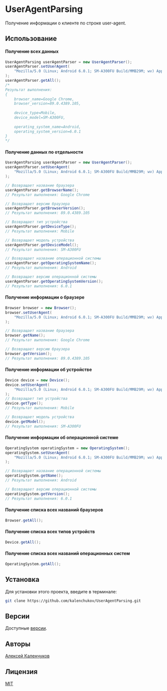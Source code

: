 # UserAgentParsing

Получение информации о клиенте по строке user-agent.

## Использование

#### Получение всех данных

```java
UserAgentParsing userAgentParser = new UserAgentParser();
userAgentParser.setUserAgent(
    "Mozilla/5.0 (Linux; Android 6.0.1; SM-A300FU Build/MMB29M; wv) AppleWebKit/537.36 (KHTML, like Gecko) Version/4.0 Chrome/89.0.4389.105 Mobile Safari/537.36"
);
userAgentParser.getAll();
/*
Результат выполнения:
{
    browser_name=Google Chrome,
    browser_version=89.0.4389.105,
    
    device_type=Mobile,
    device_model=SM-A300FU,
    
    operating_system_name=Android,
    operating_system_version=6.0.1
}
*/
```

#### Получение данных по отдельности

```java
UserAgentParsing userAgentParser = new UserAgentParser();
userAgentParser.setUserAgent(
    "Mozilla/5.0 (Linux; Android 6.0.1; SM-A300FU Build/MMB29M; wv) AppleWebKit/537.36 (KHTML, like Gecko) Version/4.0 Chrome/89.0.4389.105 Mobile Safari/537.36"
);

// Возвращает название браузера
userAgentParser.getBrowserName();
// Результат выполнения: Google Chrome

// Возвращает версию браузера
userAgentParser.getBrowserVersion();
// Результат выполнения: 89.0.4389.105

// Возвращает тип устройства
userAgentParser.getDeviceType();
// Результат выполнения: Mobile

// Возвращает модель устройства
userAgentParser.getDeviceModel();
// Результат выполнения: SM-A300FU

// Возвращает название операционной системы
userAgentParser.getOperatingSystemName();
// Результат выполнения: Android

// Возвращает версию операционной системы
userAgentParser.getOperatingSystemVersion();
// Результат выполнения: 6.0.1
```

#### Получение информации о браузере

```java
Browser browser = new Browser();
browser.setUserAgent(
	"Mozilla/5.0 (Linux; Android 6.0.1; SM-A300FU Build/MMB29M; wv) AppleWebKit/537.36 (KHTML, like Gecko) Version/4.0 Chrome/89.0.4389.105 Mobile Safari/537.36"
);

// Возвращает название браузера
browser.getName();
// Результат выполнения: Google Chrome

// Возвращает версию браузера
browser.getVersion();
// Результат выполнения: 89.0.4389.105
```

#### Получение информации об устройстве

```java
Device device = new Device();
device.setUserAgent(
	"Mozilla/5.0 (Linux; Android 6.0.1; SM-A300FU Build/MMB29M; wv) AppleWebKit/537.36 (KHTML, like Gecko) Version/4.0 Chrome/89.0.4389.105 Mobile Safari/537.36"
);
// Возвращает тип устройства
device.getType();
// Результат выполнения: Mobile

// Возвращает модель устройства
device.getModel();
// Результат выполнения: SM-A300FU
```

#### Получение информации об операционной системе

```java
OperatingSystem operatingSystem = new OperatingSystem();
operatingSystem.setUserAgent(
    "Mozilla/5.0 (Linux; Android 6.0.1; SM-A300FU Build/MMB29M; wv) AppleWebKit/537.36 (KHTML, like Gecko) Version/4.0 Chrome/89.0.4389.105 Mobile Safari/537.36"
);

// Возвращает название операционной системы
operatingSystem.getName();
// Результат выполнения: Android

// Возвращает версию операционной системы
operatingSystem.getVersion();
// Результат выполнения: 6.0.1
```

#### Получение списка всех названий браузеров

```java
Browser.getAll();
```

#### Получение списка всех типов устройств

```java
Device.getAll();
```

#### Получение списка всех названий операционных систем

```java
OperatingSystem.getAll();
```

## Установка

Для установки этого проекта, введите в терминале:

```bash
git clone https://github.com/kalenchukov/UserAgentParsing.git
```

## Версии

Доступные [версии](https://github.com/kalenchukov/UserAgentParsing/releases).

## Авторы

[Алексей Каленчуков](https://github.com/kalenchukov)

## Лицензия

[MIT](https://opensource.org/licenses/MIT)
